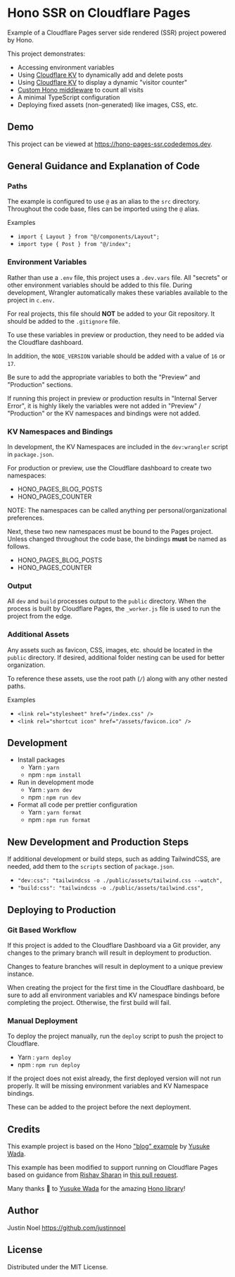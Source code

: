 # Hono SSR on Cloudflare Pages

Example of a Cloudflare Pages server side rendered (SSR) project powered by Hono.

This project demonstrates:

- Accessing environment variables
- Using [Cloudflare KV](https://developers.cloudflare.com/workers/runtime-apis/kv) to dynamically add and delete posts
- Using [Cloudflare KV](https://developers.cloudflare.com/workers/runtime-apis/kv) to display a dynamic "visitor counter"
- [Custom Hono middleware](https://honojs.dev/docs/api/middleware/#custom-middleware) to count all visits
- A minimal TypeScript configuration
- Deploying fixed assets (non-generated) like images, CSS, etc.

## Demo

This project can be viewed at https://hono-pages-ssr.codedemos.dev.

## General Guidance and Explanation of Code

### Paths

The example is configured to use `@` as an alias to the `src` directory. Throughout the code base, files can be imported using the `@` alias.

Examples

- `import { Layout } from "@/components/Layout";`
- `import type { Post } from "@/index";`

### Environment Variables

Rather than use a `.env` file, this project uses a `.dev.vars` file. All "secrets" or other environment variables should be added to this file. During development, Wrangler automatically makes these variables available to the project in `c.env.`

For real projects, this file should **NOT** be added to your Git repository. It should be added to the `.gitignore` file.

To use these variables in preview or production, they need to be added via the Cloudflare dashboard.

In addition, the `NODE_VERSION` variable should be added with a value of `16` or `17`.

Be sure to add the appropriate variables to both the "Preview" and "Production" sections.

If running this project in preview or production results in "Internal Server Error", it is highly likely the variables were not added in "Preview" / "Production" or the KV namespaces and bindings were not added.

### KV Namespaces and Bindings

In development, the KV Namespaces are included in the `dev:wrangler` script in `package.json`.

For production or preview, use the Cloudflare dashboard to create two namespaces:

- HONO_PAGES_BLOG_POSTS
- HONO_PAGES_COUNTER

NOTE: The namespaces can be called anything per personal/organizational preferences.

Next, these two new namespaces must be bound to the Pages project. Unless changed throughout the code base, the bindings **must** be named as follows.

- HONO_PAGES_BLOG_POSTS
- HONO_PAGES_COUNTER

### Output

All `dev` and `build` processes output to the `public` directory. When the process is built by Cloudflare Pages, the `_worker.js` file is used to run the project from the edge.

### Additional Assets

Any assets such as favicon, CSS, images, etc. should be located in the `public` directory. If desired, additional folder nesting can be used for better organization.

To reference these assets, use the root path (`/`) along with any other nested paths.

Examples

- `<link rel="stylesheet" href="/index.css" />`
- `<link rel="shortcut icon" href="/assets/favicon.ico" />`

## Development

- Install packages
  - Yarn : `yarn`
  - npm : `npm install`
- Run in development mode
  - Yarn : `yarn dev`
  - npm : `npm run dev`
- Format all code per prettier configuration
  - Yarn : `yarn format`
  - npm : `npm run format`

## New Development and Production Steps

If additional development or build steps, such as adding TailwindCSS, are needed, add them to the `scripts` section of `package.json`.

- `"dev:css": "tailwindcss -o ./public/assets/tailwind.css --watch",`
- `"build:css": "tailwindcss -o ./public/assets/tailwind.css",`

## Deploying to Production

### Git Based Workflow

If this project is added to the Cloudflare Dashboard via a Git provider, any changes to the primary branch will result in deployment to production.

Changes to feature branches will result in deployment to a unique preview instance.

When creating the project for the first time in the Cloudflare dashboard, be sure to add all environment variables and KV namespace bindings before completing the project. Otherwise, the first build will fail.

### Manual Deployment

To deploy the project manually, run the `deploy` script to push the project to Cloudflare.

- Yarn : `yarn deploy`
- npm : `npm run deploy`

If the project does not exist already, the first deployed version will not run properly. It will be missing environment variables and KV Namespace bindings.

These can be added to the project before the next deployment.

## Credits

This example project is based on the Hono ["blog" example](https://github.com/honojs/examples/tree/main/blog) by [Yusuke Wada](https://github.com/yusukebe).

This example has been modified to support running on Cloudflare Pages based on guidance from [Rishav Sharan](https://github.com/rishavs) in [this pull request](https://app.raindrop.io/my/0/hono/-1/item/454604533/web).

Many thanks 🙏 to [Yusuke Wada](https://github.com/yusukebe) for the amazing [Hono library](https://github.com/honojs/hono)!

## Author

Justin Noel https://github.com/justinnoel

## License

Distributed under the MIT License.
